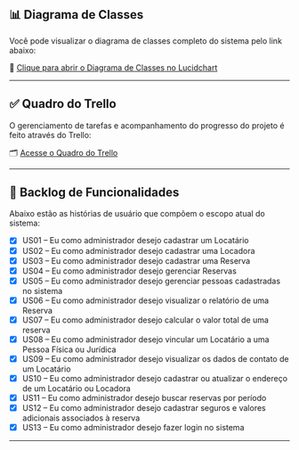 ## 📊 Diagrama de Classes

Você pode visualizar o diagrama de classes completo do sistema pelo link abaixo:

🔗 [Clique para abrir o Diagrama de Classes no Lucidchart](https://lucid.app/lucidchart/d6643c76-86ab-4c1b-a639-69be02f4a5dd/edit?viewport_loc=-1204%2C-369%2C3606%2C1748%2C0_0&invitationId=inv_9aa055db-147c-4e8b-a20f-ce97665ba3bf)

---

## ✅ Quadro do Trello

O gerenciamento de tarefas e acompanhamento do progresso do projeto é feito através do Trello:

🗂️ [Acesse o Quadro do Trello](https://trello.com/invite/b/681ece05cdf77670544660ea/ATTI665380ac25fde140758c30da047872878F2378AD/tppe)

---

## 📌 Backlog de Funcionalidades

Abaixo estão as histórias de usuário que compõem o escopo atual do sistema:

- [x] US01 – Eu como administrador desejo cadastrar um Locatário  
- [X] US02 – Eu como administrador desejo cadastrar uma Locadora  
- [X] US03 – Eu como administrador desejo cadastrar uma Reserva  
- [X] US04 – Eu como administrador desejo gerenciar Reservas  
- [X] US05 – Eu como administrador desejo gerenciar pessoas cadastradas no sistema  
- [X] US06 – Eu como administrador desejo visualizar o relatório de uma Reserva  
- [X] US07 – Eu como administrador desejo calcular o valor total de uma reserva  
- [x] US08 – Eu como administrador desejo vincular um Locatário a uma Pessoa Física ou Jurídica  
- [X] US09 – Eu como administrador desejo visualizar os dados de contato de um Locatário  
- [X] US10 – Eu como administrador desejo cadastrar ou atualizar o endereço de um Locatário ou Locadora  
- [X] US11 – Eu como administrador desejo buscar reservas por período  
- [X] US12 – Eu como administrador desejo cadastrar seguros e valores adicionais associados à reserva  
- [X] US13 – Eu como administrador desejo fazer login no sistema

---
